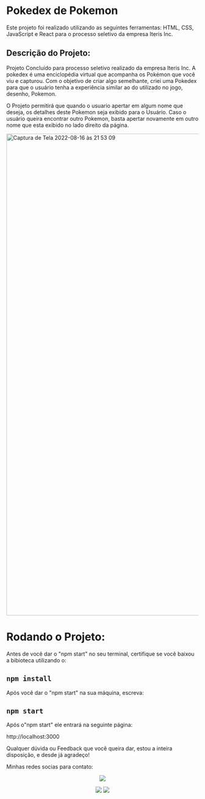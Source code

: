 # Pokedex de Pokemon
<div style = text-align: justify;>

<p>Este projeto foi realizado utilizando as seguintes ferramentas: HTML, CSS, JavaScript e React para o processo seletivo da empresa Iteris Inc.</p>

## Descrição do Projeto:

<p>Projeto Concluído para processo seletivo realizado da empresa Iteris Inc. A pokedex é uma enciclopédia virtual que acompanha os Pokémon que você viu e capturou. Com o objetivo de criar algo semelhante, criei uma Pokedex para que o usuário tenha a experiência similar ao do utilizado no jogo, desenho, Pokemon.</p>

<p>O Projeto permitirá que quando o usuario apertar em algum nome que deseja, os detalhes deste Pokemon seja exibido para o Usuário. Caso o usuário queira encontrar outro Pokemon, basta apertar novamente em outro nome que esta exibido no lado direito da página.</p>

<img width="1264" alt="Captura de Tela 2022-08-16 às 21 53 09" src="https://user-images.githubusercontent.com/101596991/185010136-69e9e56a-6242-4f40-b0c8-d6a841c5ed61.png">

# Rodando o Projeto:

<p>Antes de você dar o "npm start" no seu terminal, certifique se você baixou a bibioteca utilizando o:</p>
  
## `npm install`

<p>Após você dar o "npm start" na sua máquina, escreva:</p>

## `npm start`

<p>Após o"npm start" ele entrará na seguinte página:</p>

<p>http://localhost:3000</p>

<p>Qualquer dúvida ou Feedback que você queira dar, estou a inteira disposição, e desde já agradeço!</p>

<p>Minhas redes socias para contato:</p>

</div>

<div align="center">
  <a href="https://www.instagram.com/isaque_cascaes/" target="_blank"><img src="https://img.shields.io/badge/-Instagram-%23E4405F?style=for-the-badge&logo=instagram&logoColor=white" target="_blank"></a>

  <a href = "mailto:isaquecascaes15@gmail.com"><img src="https://img.shields.io/badge/-Gmail-%23333?style=for-the-badge&logo=gmail&logoColor=white" target="_blank"></a>
  <a href="https://www.linkedin.com/in/isaquecascaes/" target="_blank"><img src="https://img.shields.io/badge/-LinkedIn-%230077B5?style=for-the-badge&logo=linkedin&logoColor=white" target="_blank"></a> 
  </div>

